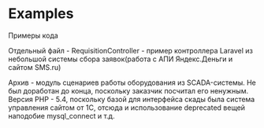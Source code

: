 # Examples
Примеры кода


Отдельный файл - RequisitionController - пример контроллера Laravel из небольшой системы сбора заявок(работа с АПИ Яндекс.Деньги и сайтом SMS.ru)


Архив - модуль сценариев работы оборудования из SCADA-системы. Не был доработан до конца, поскольку заказчик посчитал его ненужным. Версия PHP - 5.4, поскольку базой для интерфейса скады была система управления сайтом от 1С, отсюда и использование deprecated вещей наподобие mysql_connect и т.д.
